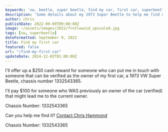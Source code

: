 ```yaml
---
keywords: 'vw, beetle, super beetle, find my car, first car, superbeetle, volkswagen'
description: 'Some details about my 1973 Super Beetle to help me find my first car!'
author: chris
publishDate: 2022-09-09T09:00:00Z
image: ~/assets/images/2022/frntlowsid_upscaled.jpg
tags: [vw, superbeetle]
dateFormatted: September 9, 2022
title: Find my first car
featured: false
url: "/find-my-first-car"
updateDate: 2024-12-02T01:00:00Z
---
```


I'll offer up a $250 cash reward for someone who can put me in touch with someone that can be verified as the owner of my first car, a 1973 VW Super Beetle, chassis number 1332543365.

I'll pay $100 for someone who WAS previously an owner of the car (verified) that might lead me to the current owner.

Chassis Number: 1332543365

Can you help me find it? [Contact Chris Hammond](https://www.chrishammond.com/Contact)

Chassis Number: 1332543365
